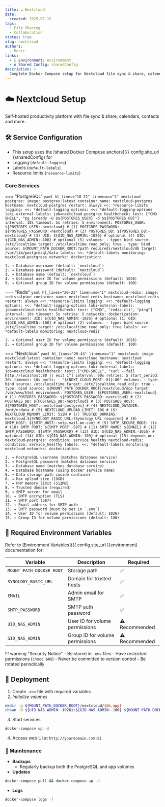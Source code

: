 ```yaml
---
title: ☁️ Nextcloud
date:
  created: 2025-07-19
tags:
  - File Sharing
  - Collaboration
status: true
slug: nextcloud
authors:
  - Munir
links:
  - 🌿 Environment: environment
  - ⚙️ Shared Config: sharedConfig
description: >
  Complete Docker Compose setup for Nextcloud file sync & share, calendars, contacts and more.
---
```


# ☁️ Nextcloud Setup

Self-hosted productivity platform with file sync & share, calendars, contacts and more.

<!-- more -->

## 🛠️ Service Configuration

- This setup uses the [shared Docker Compose anchors]({{ config.site_url }}sharedConfig) for
- Logging (`default-logging`)
- Labels (`default-labels`)
- Resource limits (`resource-limits`)

### Core Services

=== "PostgreSQL"
    ```yaml hl_lines="18-22" linenums="1"
    nextcloud-postgres:
      image: postgres:latest
      container_name: nextcloud-postgres
      hostname: nextcloud-postgres
      restart: always
      <<: *resource-limits
      logging:
        <<: *default-logging
        options:
          <<: *default-logging-options
          loki-external-labels: job=nextcloud-postgres
      healthcheck:
        test: ["CMD-SHELL", "pg_isready -U $${POSTGRES_USER} -d $${POSTGRES_DB}"]
        interval: 10s
        timeout: 5s
        retries: 5
      environment:
        POSTGRES_USER: ${POSTGRES_USER:-nextcloud} # (1)
        POSTGRES_PASSWORD: ${POSTGRES_PASSWORD:-nextcloud} # (2)
        POSTGRES_DB: ${POSTGRES_DB:-nextcloud} # (3)
        UID: ${UID_NAS_ADMIN:-1026} # optional (4)
        GID: ${GID_NAS_ADMIN:-100} # optional (5)
      volumes:
        - type: bind
          source: /etc/localtime
          target: /etc/localtime
          read_only: true
        - type: bind
          source: ${MOUNT_PATH_DOCKER_ROOT:?path required}/nextcloud/db
          target: /var/lib/postgresql/data
      labels:
        <<: *default-labels
        monitoring: nextcloud-postgress
      networks:
        dockerization:
    ```

    1. → Database username (default: `nextcloud`)
    2. → Database password (default: `nextcloud`)
    3. → Database name (default: `nextcloud`)
    4. → Optional user ID for volume permissions (default: 1026)
    5. → Optional group ID for volume permissions (default: 100)

=== "Redis"
    ```yaml hl_lines="20-21" linenums="1"
    nextcloud-redis:
      image: redis:alpine
      container_name: nextcloud-redis
      hostname: nextcloud-redis
      restart: always
      <<: *resource-limits
      logging:
        <<: *default-logging
        options:
          <<: *default-logging-options
          loki-external-labels: job=nextcloud-redis
      healthcheck:
        test: ["CMD", "redis-cli", "ping"]
        interval: 10s
        timeout: 5s
        retries: 5
      networks:
        dockerization:
      environment:
        UID: ${UID_NAS_ADMIN:-1026} # optional (1)
        GID: ${GID_NAS_ADMIN:-100} # optional (2)
      volumes:
        - type: bind
          source: /etc/localtime
          target: /etc/localtime
          read_only: true
      labels:
        <<: *default-labels
        monitoring: nextcloud-redis
    ```

    1. → Optional user ID for volume permissions (default: 1026)
    2. → Optional group ID for volume permissions (default: 100)

=== "Nextcloud"
    ```yaml hl_lines="29-43" linenums="1"
    nextcloud:
      image: nextcloud:latest
      container_name: nextcloud
      hostname: nextcloud
      restart: always
      <<: *resource-limits
      logging:
        <<: *default-logging
        options:
          <<: *default-logging-options
          loki-external-labels: job=nextcloud
      healthcheck:
        test: ["CMD-SHELL", "curl --fail http://localhost:80 || exit 1"]
        interval: 60s
        retries: 5
        start_period: 20s
        timeout: 10s
      ports:
        - "${NEXT_CLOUD_PORT:-81}:80"
      volumes:
        - type: bind
          source: /etc/localtime
          target: /etc/localtime
          read_only: true
        - type: bind
          source: ${MOUNT_PATH_DOCKER_ROOT}/nextcloud/app
          target: /var/www/html
      environment:
        POSTGRES_USER: ${POSTGRES_USER:-nextcloud} # (1)
        POSTGRES_PASSWORD: ${POSTGRES_PASSWORD:-nextcloud} # (2)
        POSTGRES_DB: ${POSTGRES_DB:-nextcloud} # (3)
        POSTGRES_HOST: ${POSTGRES_HOST:-nextcloud-postgres} # (4)
        NEXTCLOUD_DATADIR: /mnt/ncdata # (5)
        NEXTCLOUD_UPLOAD_LIMIT: 10G # (6)
        NEXTCLOUD_MEMORY_LIMIT: 512M # (7)
        TRUSTED_DOMAINS: nextcloud.${SYNOLOGY_BASIC_URL:?Synology URL required} # (8)
        SMTP_HOST: ${SMTP_HOST:-smtp.mail.me.com} # (9)
        SMTP_SECURE_MODE: tls # (10)
        SMTP_PORT: ${SMTP_PORT:-587} # (11)
        SMTP_NAME: ${EMAIL} # (12)
        SMTP_PASSWORD: ${SMTP_PASSWORD} # (13)
        UID: ${UID_NAS_ADMIN:-1026} # optional (14)
        GID: ${GID_NAS_ADMIN:-100} # optional (15)
      depends_on:
        nextcloud-postgres:
          condition: service_healthy
        nextcloud-redis:
          condition: service_healthy
      labels:
        <<: *default-labels
        monitoring: nextcloud
      networks:
        dockerization:
    ```

    1. → PostgreSQL username (matches database service)
    2. → PostgreSQL password (matches database service)
    3. → Database name (matches database service)
    4. → Database hostname (using Docker service name)
    5. → Data storage path inside container
    6. → Max upload size (10GB)
    7. → PHP memory limit (512MB)
    8. → Trusted domain (required)
    9. → SMTP server for email
    10. → SMTP encryption (TLS)
    11. → SMTP port (587)
    12. → Email address for SMTP auth
    13. → SMTP password (must be set in `.env`)
    14. → User ID for volume permissions (default: 1026)
    15. → Group ID for volume permissions (default: 100)

## 🔐 Required Environment Variables

Refer to [Environment Variables]({{ config.site_url }}environment) documentation for:

| Variable | Description | Required |
|----------|-------------|----------|
| `MOUNT_PATH_DOCKER_ROOT` | Storage path | ✅ |
| `SYNOLOGY_BASIC_URL` | Domain for trusted hosts | ✅ |
| `EMAIL` | Admin email for SMTP | ✅ |
| `SMTP_PASSWORD` | SMTP auth password | ✅ |
| `UID_NAS_ADMIN` | User ID for volume permissions | ⚠️ Recommended |
| `GID_NAS_ADMIN` | Group ID for volume permissions | ⚠️ Recommended |

!!! warning "Security Notice"
    - Be stored in `.env` files
    - Have restricted permissions (`chmod 600`)
    - Never be committed to version control
    - Be rotated periodically

## 🚀 Deployment

1. Create `.env` file with required variables
2. *Initialize volumes*
```bash
mkdir -p ${MOUNT_PATH_DOCKER_ROOT}/nextcloud/{db,app}
chown -R ${UID_NAS_ADMIN:-1026}:${GID_NAS_ADMIN:-100} ${MOUNT_PATH_DOCKER_ROOT}/nextcloud
```
3. Start services
```bash
docker-compose up -d
```
4. Access web UI at `http://yourdomain.com:81`
### 🔄 Maintenance

- **Backups**
	- Regularly backup both the PostgreSQL and app volumes
- **Updates**
```bash
docker-compose pull && docker-compose up -d
```
- **Logs**
```bash
docker-compose logs -f
```
